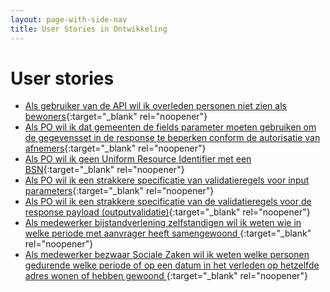```yaml
---
layout: page-with-side-nav
title: User Stories in Ontwikkeling
---
```


# User stories

- [Als gebruiker van de API wil ik overleden personen niet zien als bewoners](https://github.com/VNG-Realisatie/Haal-Centraal-BRP-bewoning/issues/121){:target="_blank" rel="noopener"}
- [Als PO wil ik dat gemeenten de fields parameter moeten gebruiken om de gegevensset in de response te beperken conform de autorisatie van afnemers](https://github.com/VNG-Realisatie/Haal-Centraal-BRP-bewoning/issues/117){:target="_blank" rel="noopener"}
- [Als PO wil ik geen Uniform Resource Identifier met een BSN](https://github.com/VNG-Realisatie/Haal-Centraal-BRP-bewoning/issues/116){:target="_blank" rel="noopener"}
- [Als PO wil ik een strakkere specificatie van validatieregels voor input parameters](https://github.com/VNG-Realisatie/Haal-Centraal-BRP-bewoning/issues/115){:target="_blank" rel="noopener"}
- [Als PO wil ik een strakkere specificatie van de validatieregels voor de response payload (outputvalidatie)](https://github.com/VNG-Realisatie/Haal-Centraal-BRP-bewoning/issues/114){:target="_blank" rel="noopener"}
- [Als medewerker bijstandverlening zelfstandigen wil ik weten wie in welke periode met aanvrager heeft samengewoond ](https://github.com/VNG-Realisatie/Haal-Centraal-BRP-bewoning/issues/38){:target="_blank" rel="noopener"}
- [Als medewerker bezwaar Sociale Zaken wil ik weten welke personen gedurende welke periode of op een datum in het verleden op hetzelfde adres wonen of hebben gewoond  ](https://github.com/VNG-Realisatie/Haal-Centraal-BRP-bewoning/issues/73){:target="_blank" rel="noopener"}

